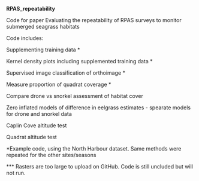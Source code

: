 **RPAS_repeatability**

Code for paper Evaluating the repeatability of RPAS surveys to monitor submerged seagrass habitats

Code includes:

Supplementing training data *

Kernel density plots including supplemented training data *

Supervised image classification of orthoimage *

Measure proportion of quadrat coverage *

Compare drone vs snorkel assessment of habitat cover

Zero inflated models of difference in eelgrass estimates - spearate models for drone and snorkel data

Caplin Cove altitude test

Quadrat altitude test

*Example code, using the North Harbour dataset. Same methods were repeated for the other sites/seasons

*** Rasters are too large to upload on GitHub. Code is still uncluded but will not run.
